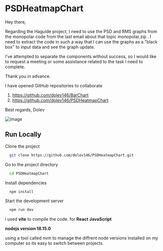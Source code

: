 # PSDHeatmapChart
Hey there,

Regarding the Haguide project, I need to use the PSD and RMS graphs from the monopolar code from the last email about that topic  monopolar.zip . I need to extract the code in such a way that I can use the graphs as a "black box" to input data and see the graph update.

I've attempted to separate the components without success, so I would like to request a meeting or some assistance related to the task I need to complete.

Thank you in advance.

I have opened GitHub repositories to collaborate

1.	https://github.com/dolev146/BarChart 
2.	https://github.com/dolev146/PSDHeatmapChart 

Best regards,
Dolev


![image](https://user-images.githubusercontent.com/62290677/234306370-ffbf4785-38d3-43f5-8d3e-ff386e07a641.png)


## Run Locally

Clone the project

```bash
  git clone https://github.com/dolev146/PSDHeatmapChart.git
```

Go to the project directory

```bash
  cd PSDHeatmapChart
```

Install dependencies

```bash
  npm install
```

Start the development server

```bash
  npm run dev
```

i used **vite** to compile the code.
for **React JavaScript**

**nodejs version 18.15.0**

using a tool called nvm to manage the diffrent node
versions installed on my computer so its easy to switch between projects.





